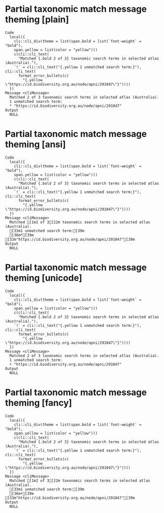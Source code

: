 # Partial taxonomic match message theming [plain]

    Code
      local({
        cli::cli_div(theme = list(span.bold = list(`font-weight` = "bold"),
        span.yellow = list(color = "yellow")))
        c(cli::cli_text(
          "Matched {.bold 2 of 3} taxonomic search terms in selected atlas (Australia)."),
        `!` = cli::cli_text("{.yellow 1 unmatched search term:}"), cli::cli_text(
          format_error_bullets(c(
            "{.yellow \"https://id.biodiversity.org.au/node/apni/291047\"}"))))
      })
    Message <cliMessage>
      Matched 2 of 3 taxonomic search terms in selected atlas (Australia).
      1 unmatched search term:
      * "https://id.biodiversity.org.au/node/apni/291047"
    Output
      NULL

# Partial taxonomic match message theming [ansi]

    Code
      local({
        cli::cli_div(theme = list(span.bold = list(`font-weight` = "bold"),
        span.yellow = list(color = "yellow")))
        c(cli::cli_text(
          "Matched {.bold 2 of 3} taxonomic search terms in selected atlas (Australia)."),
        `!` = cli::cli_text("{.yellow 1 unmatched search term:}"), cli::cli_text(
          format_error_bullets(c(
            "{.yellow \"https://id.biodiversity.org.au/node/apni/291047\"}"))))
      })
    Message <cliMessage>
      Matched [1m2 of 3[22m taxonomic search terms in selected atlas (Australia).
      [33m1 unmatched search term:[39m
      [36m*[39m [33m"https://id.biodiversity.org.au/node/apni/291047"[39m
    Output
      NULL

# Partial taxonomic match message theming [unicode]

    Code
      local({
        cli::cli_div(theme = list(span.bold = list(`font-weight` = "bold"),
        span.yellow = list(color = "yellow")))
        c(cli::cli_text(
          "Matched {.bold 2 of 3} taxonomic search terms in selected atlas (Australia)."),
        `!` = cli::cli_text("{.yellow 1 unmatched search term:}"), cli::cli_text(
          format_error_bullets(c(
            "{.yellow \"https://id.biodiversity.org.au/node/apni/291047\"}"))))
      })
    Message <cliMessage>
      Matched 2 of 3 taxonomic search terms in selected atlas (Australia).
      1 unmatched search term:
      • "https://id.biodiversity.org.au/node/apni/291047"
    Output
      NULL

# Partial taxonomic match message theming [fancy]

    Code
      local({
        cli::cli_div(theme = list(span.bold = list(`font-weight` = "bold"),
        span.yellow = list(color = "yellow")))
        c(cli::cli_text(
          "Matched {.bold 2 of 3} taxonomic search terms in selected atlas (Australia)."),
        `!` = cli::cli_text("{.yellow 1 unmatched search term:}"), cli::cli_text(
          format_error_bullets(c(
            "{.yellow \"https://id.biodiversity.org.au/node/apni/291047\"}"))))
      })
    Message <cliMessage>
      Matched [1m2 of 3[22m taxonomic search terms in selected atlas (Australia).
      [33m1 unmatched search term:[39m
      [36m•[39m [33m"https://id.biodiversity.org.au/node/apni/291047"[39m
    Output
      NULL

